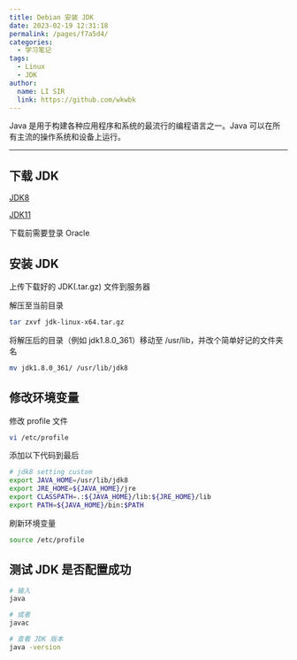 ```yaml
---
title: Debian 安装 JDK
date: 2023-02-19 12:31:18
permalink: /pages/f7a5d4/
categories: 
  - 学习笔记
tags: 
  - Linux
  - JDK
author: 
  name: LI SIR
  link: https://github.com/wkwbk
---
```

Java 是用于构建各种应用程序和系统的最流行的编程语言之一。Java 可以在所有主流的操作系统和设备上运行。

<!-- more -->

---

## 下载 JDK

[JDK8](https://www.oracle.com/java/technologies/downloads/#java8)

[JDK11](https://www.oracle.com/java/technologies/downloads/#java11)

下载前需要登录 Oracle

## 安装 JDK

上传下载好的 JDK(.tar.gz) 文件到服务器

解压至当前目录

```bash
tar zxvf jdk-linux-x64.tar.gz
```

将解压后的目录（例如 jdk1.8.0_361）移动至 /usr/lib，并改个简单好记的文件夹名

```bash
mv jdk1.8.0_361/ /usr/lib/jdk8
```

## 修改环境变量

修改 profile 文件

```bash
vi /etc/profile
```

添加以下代码到最后

```bash
# jdk8 setting custom
export JAVA_HOME=/usr/lib/jdk8
export JRE_HOME=${JAVA_HOME}/jre
export CLASSPATH=.:${JAVA_HOME}/lib:${JRE_HOME}/lib
export PATH=${JAVA_HOME}/bin:$PATH
```

刷新环境变量

```bash
source /etc/profile
```

## 测试 JDK 是否配置成功

```bash
# 输入
java

# 或者
javac

# 查看 JDK 版本
java -version
```

